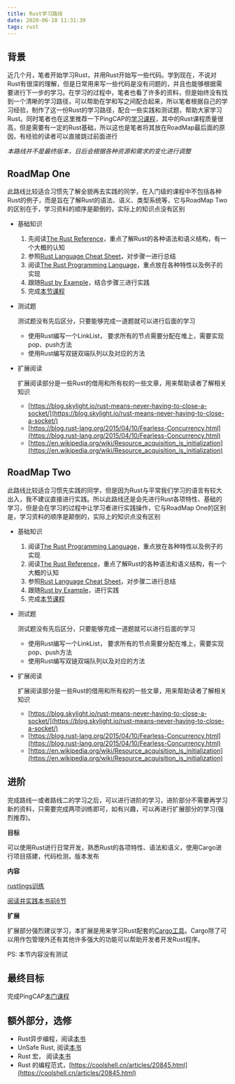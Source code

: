```yaml
---
title: Rust学习路线
date: 2020-06-10 11:31:39
tags: rust
---
```


## 背景

近几个月，笔者开始学习Rust，并用Rust开始写一些代码。学到现在，不说对Rust有很深的理解，但是日常用来写一些代码是没有问题的，并且也能够根据需要进行下一步的学习。在学习的过程中，笔者也看了许多的资料，但是始终没有找到一个清晰的学习路径，可以帮助在学和写之间配合起来，所以笔者根据自己的学习经验，制作了这一份Rust的学习路径，配合一些实践和测试题，帮助大家学习Rust。同时笔者也在这里推荐一下PingCAP的[学习课程](https://university.pingcap.com/talent-plan)，其中的Rust课程质量很高，但是需要有一定的Rust基础，所以这也是笔者将其放在RoadMap最后面的原因，有经验的读者可以直接跳过前面进行

*本路线并不是最终版本，日后会根据各种资源和需求的变化进行调整*

## RoadMap One

此路线比较适合习惯先了解全貌再去实践的同学，在入门级的课程中不包括各种Rust的例子，而是旨在了解Rust的语法、语义、类型系统等，它与RoadMap Two的区别在于，学习资料的顺序是颠倒的，实际上的知识点没有区别

- 基础知识
    1. 先阅读[The Rust Reference](https://doc.rust-lang.org/reference/introduction.html)，重点了解Rust的各种语法和语义结构，有一个大概的认知
    2. 参照[Rust Language Cheat Sheet](https://cheats.rs/)，对步骤一进行总结
    3. 阅读[The Rust Programming Language](https://doc.rust-lang.org/book/title-page.html)，重点放在各种特性以及例子的实现
    4. 跟随[Rust by Example](https://doc.rust-lang.org/rust-by-example/index.html#rust-by-example)，结合步骤三进行实践
    5. 完成[本节课程](https://doc.rust-lang.org/stable/book/ch20-00-final-project-a-web-server.html)
- 测试题

    测试题没有先后区分，只要能够完成一道题就可以进行后面的学习

    - 使用Rust编写一个LinkList， 要求所有的节点需要分配在堆上，需要实现pop、push方法
    - 使用Rust编写双链双端队列以及对应的方法
- 扩展阅读

    扩展阅读部分是一些Rust的借用和所有权的一些文章，用来帮助读者了解相关知识

    - [https://blog.skylight.io/rust-means-never-having-to-close-a-socket/](https://blog.skylight.io/rust-means-never-having-to-close-a-socket/)
    - [https://blog.rust-lang.org/2015/04/10/Fearless-Concurrency.html](https://blog.rust-lang.org/2015/04/10/Fearless-Concurrency.html)
    - [https://en.wikipedia.org/wiki/Resource_acquisition_is_initialization](https://en.wikipedia.org/wiki/Resource_acquisition_is_initialization)

## RoadMap Two

此路线比较适合习惯先实践的同学，但是因为Rust与平常我们学习的语言有较大出入，我不建议直接进行实践。所以此路线还是会先进行Rust各项特性、基础的学习，但是会在学习的过程中让学习者进行实践操作，它与RoadMap One的区别是，学习资料的顺序是颠倒的，实际上的知识点没有区别

- 基础知识
    1. 阅读[The Rust Programming Language](https://doc.rust-lang.org/book/title-page.html)，重点放在各种特性以及例子的实现
    2. 阅读[The Rust Reference](https://doc.rust-lang.org/reference/introduction.html)，重点了解Rust的各种语法和语义结构，有一个大概的认知
    3. 参照[Rust Language Cheat Sheet](https://cheats.rs/)，对步骤二进行总结
    4. 跟随[Rust by Example](https://doc.rust-lang.org/rust-by-example/index.html#rust-by-example)，进行实践
    5. 完成[本节课程](https://doc.rust-lang.org/stable/book/ch20-00-final-project-a-web-server.html)

- 测试题

    测试题没有先后区分，只要能够完成一道题就可以进行后面的学习

    - 使用Rust编写一个LinkList， 要求所有的节点需要分配在堆上，需要实现pop、push方法
    - 使用Rust编写双链双端队列以及对应的方法
- 扩展阅读

    扩展阅读部分是一些Rust的借用和所有权的一些文章，用来帮助读者了解相关知识

    - [https://blog.skylight.io/rust-means-never-having-to-close-a-socket/](https://blog.skylight.io/rust-means-never-having-to-close-a-socket/)
    - [https://blog.rust-lang.org/2015/04/10/Fearless-Concurrency.html](https://blog.rust-lang.org/2015/04/10/Fearless-Concurrency.html)
    - [https://en.wikipedia.org/wiki/Resource_acquisition_is_initialization](https://en.wikipedia.org/wiki/Resource_acquisition_is_initialization)

## 进阶

完成路线一或者路线二的学习之后，可以进行进阶的学习，进阶部分不需要再学习新的资料，只需要完成两项训练即可，如有兴趣，可以再进行扩展部分的学习(强烈推荐)。

**目标**

可以使用Rust进行日常开发，熟悉Rust的各项特性、语法和语义，使用Cargo进行项目搭建，代码检测，版本发布

**内容**

[rustlings训练](https://github.com/rust-lang/rustlings)

[阅读并实践本书前6节](https://rust-unofficial.github.io/too-many-lists/)

**扩展**

扩展部分强烈建议学习，本扩展是用来学习Rust配套的[Cargo工具](https://doc.rust-lang.org/cargo/)。Cargo除了可以用作包管理外还有其他许多强大的功能可以帮助开发者开发Rust程序。

PS: 本节内容没有测试

## 最终目标

完成PingCAP[本门课程](https://university.pingcap.com/talent-plan/rust-programming)

## 额外部分，选修

- Rust异步编程，阅读[本书](https://rust-lang.github.io/async-book/01_getting_started/01_chapter.html)
- UnSafe Rust, 阅读[本书](https://doc.rust-lang.org/nomicon/index.html)
- Rust 宏， 阅读[本书](https://danielkeep.github.io/tlborm/book/index.html)
- Rust 的编程范式，[https://coolshell.cn/articles/20845.html](https://coolshell.cn/articles/20845.html)
